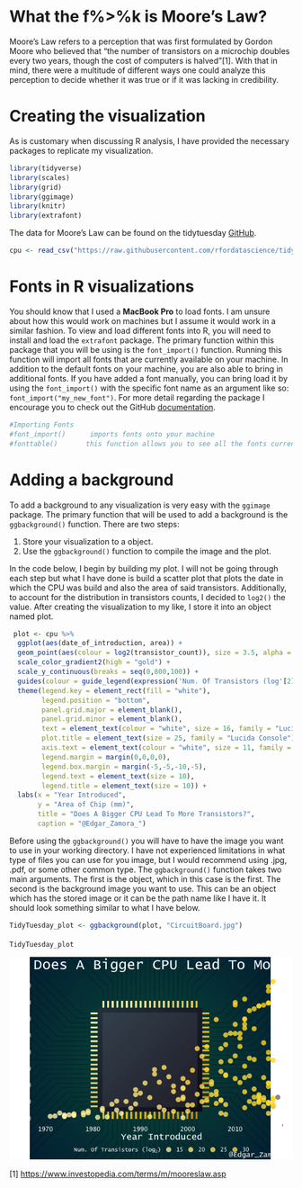 What the f%&gt;%k is Moore’s Law?
=================================

Moore’s Law refers to a perception that was first formulated by Gordon
Moore who believed that “the number of transistors on a microchip
doubles every two years, though the cost of computers is halved”[1].
With that in mind, there were a multitude of different ways one could
analyze this perception to decide whether it was true or if it was
lacking in credibility.

Creating the visualization
==========================

As is customary when discussing R analysis, I have provided the
necessary packages to replicate my visualization.

``` r
library(tidyverse)
library(scales)
library(grid)
library(ggimage)
library(knitr)
library(extrafont)
```

The data for Moore’s Law can be found on the tidytuesday
[GitHub](https://github.com/rfordatascience/tidytuesday/tree/master/data/2019/2019-09-03).

``` r
cpu <- read_csv("https://raw.githubusercontent.com/rfordatascience/tidytuesday/master/data/2019/2019-09-03/cpu.csv")
```

Fonts in R visualizations
=========================

You should know that I used a **MacBook Pro** to load fonts. I am unsure
about how this would work on machines but I assume it would work in a
similar fashion. To view and load different fonts into R, you will need
to install and load the `extrafont` package. The primary function within
this package that you will be using is the `font_import()` function.
Running this function will import all fonts that are currently available
on your machine. In addition to the default fonts on your machine, you
are also able to bring in additional fonts. If you have added a font
manually, you can bring load it by using the `font_import()` with the
specific font name as an argument like so: `font_import("my_new_font")`.
For more detail regarding the package I encourage you to check out the
GitHub [documentation](https://github.com/wch/extrafont).

``` r
#Importing Fonts
#font_import()      imports fonts onto your machine
#fonttable()       this function allows you to see all the fonts currently available
```

Adding a background
===================

To add a background to any visualization is very easy with the `ggimage`
package. The primary function that will be used to add a background is
the `ggbackground()` function. There are two steps:

1.  Store your visualization to a object.
2.  Use the `ggbackground()` function to compile the image and the plot.

In the code below, I begin by building my plot. I will not be going
through each step but what I have done is build a scatter plot that
plots the date in which the CPU was build and also the area of said
transistors. Additionally, to account for the distribution in
transistors counts, I decided to `log2()` the value. After creating the
visualization to my like, I store it into an object named plot.

``` r
 plot <- cpu %>% 
  ggplot(aes(date_of_introduction, area)) +
  geom_point(aes(colour = log2(transistor_count)), size = 3.5, alpha = .8) +
  scale_color_gradient2(high = "gold") +
  scale_y_continuous(breaks = seq(0,800,100)) +
  guides(colour = guide_legend(expression('Num. Of Transistors (log'[2]*')'))) +
  theme(legend.key = element_rect(fill = "white"),
        legend.position = "bottom",
        panel.grid.major = element_blank(),
        panel.grid.minor = element_blank(),
        text = element_text(colour = "white", size = 16, family = "Lucida Console"),
        plot.title = element_text(size = 25, family = "Lucida Console"),
        axis.text = element_text(colour = "white", size = 11, family = "Lucida Console"),
        legend.margin = margin(0,0,0,0),
        legend.box.margin = margin(-5,-5,-10,-5),
        legend.text = element_text(size = 10),
        legend.title = element_text(size = 10)) +
  labs(x = "Year Introduced",
       y = "Area of Chip (mm)",
       title = "Does A Bigger CPU Lead To More Transistors?",
       caption = "@Edgar_Zamora_")
```

Before using the `ggbackground()` you will have to have the image you
want to use in your working directory. I have not experienced
limitations in what type of files you can use for you image, but I would
recommend using .jpg, .pdf, or some other common type. The
`ggbackground()` function takes two main arguments. The first is the
object, which in this case is the first. The second is the background
image you want to use. This can be an object which has the stored image
or it can be the path name like I have it. It should look something
similar to what I have below.

``` r
TidyTuesday_plot <- ggbackground(plot, "CircuitBoard.jpg")

TidyTuesday_plot
```

![](README_files/figure-markdown_github/add_background-1.png)

[1] <a href="https://www.investopedia.com/terms/m/mooreslaw.asp" class="uri">https://www.investopedia.com/terms/m/mooreslaw.asp</a>
